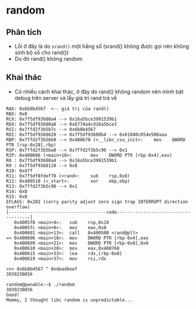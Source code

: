 # random
## Phân tích
- Lỗi ở đây là do `srand()` một hằng số (srand() không được gọi nên không sinh bộ số cho rand())
- Do đó rand() không random

## Khai thác
- Có nhiều cách khai thác, ở đây do rand() không random nên mình bật debug trên server và lấy giá trị rand trả về

```
RAX: 0x6b8b4567  <-- giá trị của rand()
RBX: 0x0
RCX: 0x7f5df93680a4 --> 0x16a5bce3991539b1
RDX: 0x7f5df93680a8 --> 0x6774a4cd16a5bce3
RSI: 0x7ffd2f3b5b7c --> 0x6b8b4567
RDI: 0x7f5df9368620 --> 0x7f5df93680b4 --> 0x61048c054e508aaa
RBP: 0x7ffd2f3b5bb0 --> 0x400670 (<__libc_csu_init>:    mov    QWORD PTR [rsp-0x28],rbp)
RSP: 0x7ffd2f3b5ba0 --> 0x7ffd2f3b5c90 --> 0x1
RIP: 0x400606 (<main+18>:       mov    DWORD PTR [rbp-0x4],eax)
R8 : 0x7f5df93680a4 --> 0x16a5bce3991539b1
R9 : 0x7f5df9368120 --> 0x8
R10: 0x47f
R11: 0x7f5df8fdef70 (<rand>:    sub    rsp,0x8)
R12: 0x400510 (<_start>:        xor    ebp,ebp)
R13: 0x7ffd2f3b5c90 --> 0x1
R14: 0x0
R15: 0x0
EFLAGS: 0x202 (carry parity adjust zero sign trap INTERRUPT direction overflow)
[-------------------------------------code-------------------------------------]
   0x4005f8 <main+4>:   sub    rsp,0x10
   0x4005fc <main+8>:   mov    eax,0x0
   0x400601 <main+13>:  call   0x400500 <rand@plt>
=> 0x400606 <main+18>:  mov    DWORD PTR [rbp-0x4],eax
   0x400609 <main+21>:  mov    DWORD PTR [rbp-0x8],0x0
   0x400610 <main+28>:  mov    eax,0x400760
   0x400615 <main+33>:  lea    rdx,[rbp-0x8]
   0x400619 <main+37>:  mov    rsi,rdx
```

```
>>> 0x6b8b4567 ^ 0xdeadbeef
3039230856
```

```
random@pwnable:~$ ./random
3039230856
Good!
Mommy, I thought libc random is unpredictable...
```